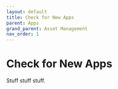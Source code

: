 ```yaml
---
layout: default
title: Check for New Apps
parent: Apps
grand_parent: Asset Management
nav_order: 1
---
```


# Check for New Apps

Stuff stuff stuff.
